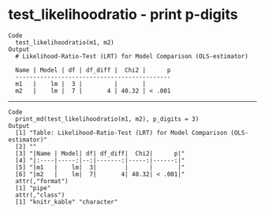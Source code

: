 # test_likelihoodratio - print p-digits

    Code
      test_likelihoodratio(m1, m2)
    Output
      # Likelihood-Ratio-Test (LRT) for Model Comparison (OLS-estimator)
      
      Name | Model | df | df_diff |  Chi2 |      p
      --------------------------------------------
      m1   |    lm |  3 |         |       |       
      m2   |    lm |  7 |       4 | 40.32 | < .001

---

    Code
      print_md(test_likelihoodratio(m1, m2), p_digits = 3)
    Output
      [1] "Table: Likelihood-Ratio-Test (LRT) for Model Comparison (OLS-estimator)"
      [2] ""                                                                       
      [3] "|Name | Model| df| df_diff|  Chi2|      p|"                             
      [4] "|:----|-----:|--:|-------:|-----:|------:|"                             
      [5] "|m1   |    lm|  3|        |      |       |"                             
      [6] "|m2   |    lm|  7|       4| 40.32| < .001|"                             
      attr(,"format")
      [1] "pipe"
      attr(,"class")
      [1] "knitr_kable" "character"  

